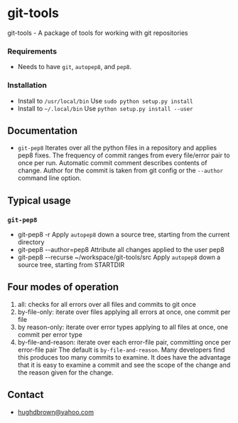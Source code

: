 git-tools
=========

git-tools - A package of tools for working with git repositories

### Requirements
* Needs to have `git`, `autopep8`, and `pep8`.

### Installation
* Install to `/usr/local/bin`
Use `sudo python setup.py install`
* Install to `~/.local/bin`
Use `python setup.py install --user`

## Documentation
* `git-pep8`
Iterates over all the python files in a repository and applies pep8 fixes.
The frequency of commit ranges from every file/error pair to once per run.
Automatic commit comment describes contents of change.
Author for the commit is taken from git config or the `--author` command line option.

## Typical usage
### `git-pep8`
* git-pep8 -r
Apply `autopep8` down a source tree, starting from the current directory
* git-pep8 --author=pep8
Attribute all changes applied to the user pep8
* git-pep8 --recurse ~/workspace/git-tools/src
Apply `autopep8` down a source tree, starting from STARTDIR

## Four modes of operation
1. all: checks for all errors over all files and commits to git once
2. by-file-only: iterate over files applying all errors at once, one commit per file
3. by reason-only: iterate over error types applying to all files at once, one commit per error type
4. by-file-and-reason: iterate over each error-file pair, committing once per error-file pair
The default is `by-file-and-reason`. Many developers find this produces too many commits to examine. It does have the advantage that
it is easy to examine a commit and see the scope of the change and the reason given for the change.

## Contact
* hughdbrown@yahoo.com
